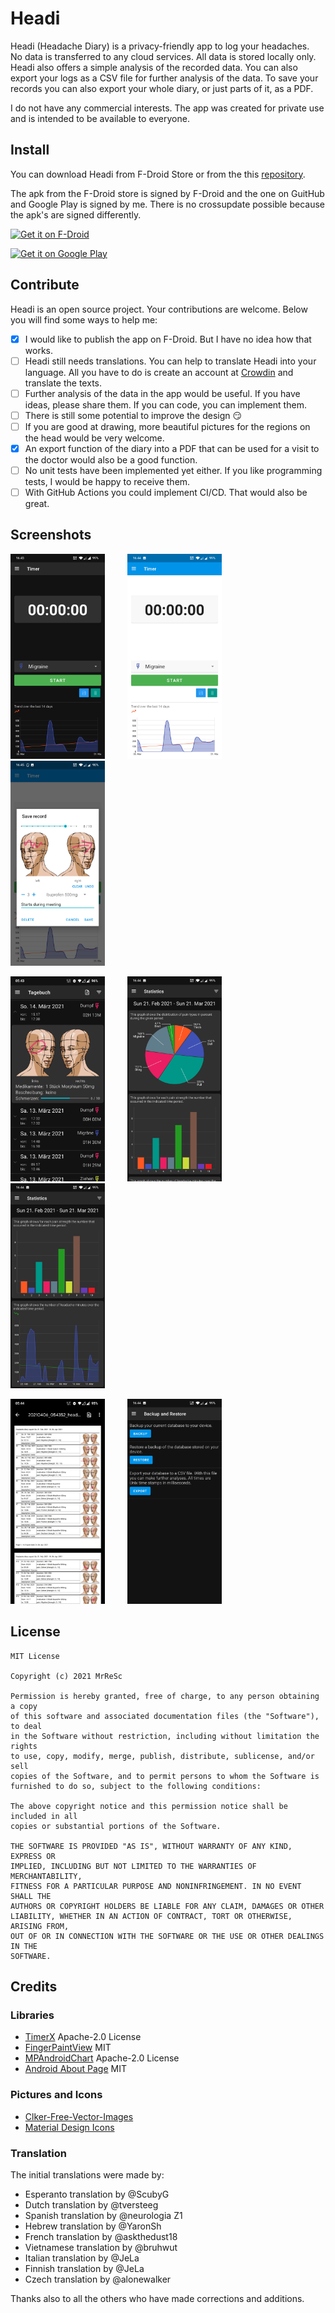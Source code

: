 # Headi

Headi (Headache Diary) is a privacy-friendly app to log your headaches.  
No data is transferred to any cloud services. All data is stored locally only.  
Headi also offers a simple analysis of the recorded data. You can also export your logs as a CSV file for further analysis of the data.
To save your records you can also export your whole diary, or just parts of it, as a PDF.

I do not have any commercial interests. The app was created for private use and is intended to be available to everyone.

## Install

You can download Headi from F-Droid Store or from the this [repository](https://github.com/MrReSc/Headi/releases).

The apk from the F-Droid store is signed by F-Droid and the one on GuitHub and Google Play is signed by me. There is no crossupdate possible because the apk's are signed differently.

[<img src="https://fdroid.gitlab.io/artwork/badge/get-it-on.png" height="75" alt="Get it on F-Droid">](https://f-droid.org/packages/com.headi.app/)

[<img alt='Get it on Google Play' src='https://play.google.com/intl/en_us/badges/static/images/badges/en_badge_web_generic.png' height="75"/>](https://play.google.com/store/apps/details?id=com.headi.app)

## Contribute
Headi is an open source project. Your contributions are welcome. Below you will find some ways to help me:
- [x] I would like to publish the app on F-Droid. But I have no idea how that works.
- [ ] Headi still needs translations. You can help to translate Headi into your language. All you have to do is create an account at [Crowdin](https://crwd.in/headi) and translate the texts.
- [ ] Further analysis of the data in the app would be useful. If you have ideas, please share them. If you can code, you can implement them.
- [ ] There is still some potential to improve the design :smirk:
- [ ] If you are good at drawing, more beautiful pictures for the regions on the head would be very welcome.
- [x] An export function of the diary into a PDF that can be used for a visit to the doctor would also be a good function.
- [ ] No unit tests have been implemented yet either. If you like programming tests, I would be happy to receive them.
- [ ] With GitHub Actions you could implement CI/CD. That would also be great.

## Screenshots
<p align="left">
  <img alt="Light" src="fastlane/metadata/android/en-US/images/phoneScreenshots/1.jpg" width="30%">
    &nbsp; &nbsp; &nbsp; &nbsp;
  <img alt="Dark" src="fastlane/metadata/android/en-US/images/phoneScreenshots/2.jpg" width="30%">
    &nbsp; &nbsp; &nbsp; &nbsp;
  <img alt="Dark" src="fastlane/metadata/android/en-US/images/phoneScreenshots/3.jpg" width="30%">
</p>

<p align="left">
  <img alt="Light" src="fastlane/metadata/android/en-US/images/phoneScreenshots/4.jpg" width="30%">
    &nbsp; &nbsp; &nbsp; &nbsp;
  <img alt="Dark" src="fastlane/metadata/android/en-US/images/phoneScreenshots/5.jpg" width="30%">
    &nbsp; &nbsp; &nbsp; &nbsp;
  <img alt="Dark" src="fastlane/metadata/android/en-US/images/phoneScreenshots/6.jpg" width="30%">
</p>

<p align="left">
  <img alt="Light" src="fastlane/metadata/android/en-US/images/phoneScreenshots/7.jpg" width="30%">
    &nbsp; &nbsp; &nbsp; &nbsp;
  <img alt="Dark" src="fastlane/metadata/android/en-US/images/phoneScreenshots/8.jpg" width="30%">
</p>

## License
~~~
MIT License

Copyright (c) 2021 MrReSc

Permission is hereby granted, free of charge, to any person obtaining a copy
of this software and associated documentation files (the "Software"), to deal
in the Software without restriction, including without limitation the rights
to use, copy, modify, merge, publish, distribute, sublicense, and/or sell
copies of the Software, and to permit persons to whom the Software is
furnished to do so, subject to the following conditions:

The above copyright notice and this permission notice shall be included in all
copies or substantial portions of the Software.

THE SOFTWARE IS PROVIDED "AS IS", WITHOUT WARRANTY OF ANY KIND, EXPRESS OR
IMPLIED, INCLUDING BUT NOT LIMITED TO THE WARRANTIES OF MERCHANTABILITY,
FITNESS FOR A PARTICULAR PURPOSE AND NONINFRINGEMENT. IN NO EVENT SHALL THE
AUTHORS OR COPYRIGHT HOLDERS BE LIABLE FOR ANY CLAIM, DAMAGES OR OTHER
LIABILITY, WHETHER IN AN ACTION OF CONTRACT, TORT OR OTHERWISE, ARISING FROM,
OUT OF OR IN CONNECTION WITH THE SOFTWARE OR THE USE OR OTHER DEALINGS IN THE
SOFTWARE.
~~~

## Credits
### Libraries
- [TimerX](https://github.com/arsvechkarev/TimerX) Apache-2.0 License
- [FingerPaintView](https://github.com/PicnicSupermarket/FingerPaintView) MIT
- [MPAndroidChart](https://github.com/PhilJay/MPAndroidChart) Apache-2.0 License
- [Android About Page](https://github.com/medyo/android-about-page) MIT

### Pictures and Icons
- [Clker-Free-Vector-Images](https://pixabay.com/de/users/clker-free-vector-images-3736/?utm_source=link-attribution&amp;utm_medium=referral&amp;utm_campaign=image&amp;utm_content=29840)
- [Material Design Icons](https://materialdesignicons.com/)

### Translation
The initial translations were made by:
* Esperanto translation by @ScubyG
* Dutch translation by @tversteeg
* Spanish translation by @neurologia Z1
* Hebrew translation by @YaronSh
* French translation by @askthedust18
* Vietnamese translation by @bruhwut
* Italian translation by @JeLa
* Finnish translation by @JeLa
* Czech translation by @alonewalker

Thanks also to all the others who have made corrections and additions.
